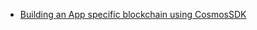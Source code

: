 - [Building an App specific blockchain using CosmosSDK](https://medium.com/coinmonks/building-an-application-specific-blockchain-using-cosmos-sdk-part-1-1f8388902fc8)
